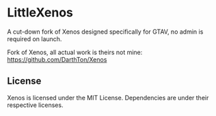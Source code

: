 LittleXenos
=====
A cut-down fork of Xenos designed specifically for GTAV, no admin is required on launch.

Fork of Xenos, all actual work is theirs not mine: https://github.com/DarthTon/Xenos

## License ##
Xenos is licensed under the MIT License. Dependencies are under their respective licenses.
